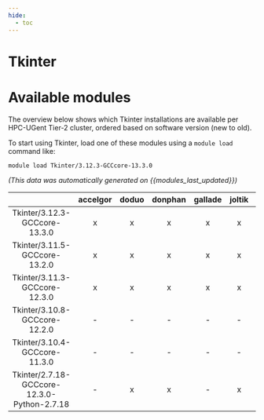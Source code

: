 ```yaml
---
hide:
  - toc
---
```


Tkinter
=======

# Available modules


The overview below shows which Tkinter installations are available per HPC-UGent Tier-2 cluster, ordered based on software version (new to old).

To start using Tkinter, load one of these modules using a `module load` command like:

```shell
module load Tkinter/3.12.3-GCCcore-13.3.0
```

*(This data was automatically generated on {{modules_last_updated}})*  

| |accelgor|doduo|donphan|gallade|joltik|litleo|shinx|
| :---: | :---: | :---: | :---: | :---: | :---: | :---: | :---: |
|Tkinter/3.12.3-GCCcore-13.3.0|x|x|x|x|x|x|x|
|Tkinter/3.11.5-GCCcore-13.2.0|x|x|x|x|x|x|x|
|Tkinter/3.11.3-GCCcore-12.3.0|x|x|x|x|x|x|x|
|Tkinter/3.10.8-GCCcore-12.2.0|-|-|-|-|-|x|x|
|Tkinter/3.10.4-GCCcore-11.3.0|-|-|-|-|-|x|x|
|Tkinter/2.7.18-GCCcore-12.3.0-Python-2.7.18|-|x|x|-|x|x|x|
